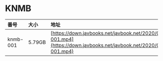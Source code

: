 # KNMB

| 番号 | 大小 | 地址 |
| :--- | :--- | :--- |
| knmb-001 | 5.79GB | [https://down.javbooks.net/javbook.net/2020/06/23/knmb-001.mp4](https://down.javbooks.net/javbook.net/2020/06/23/knmb-001.mp4) |

